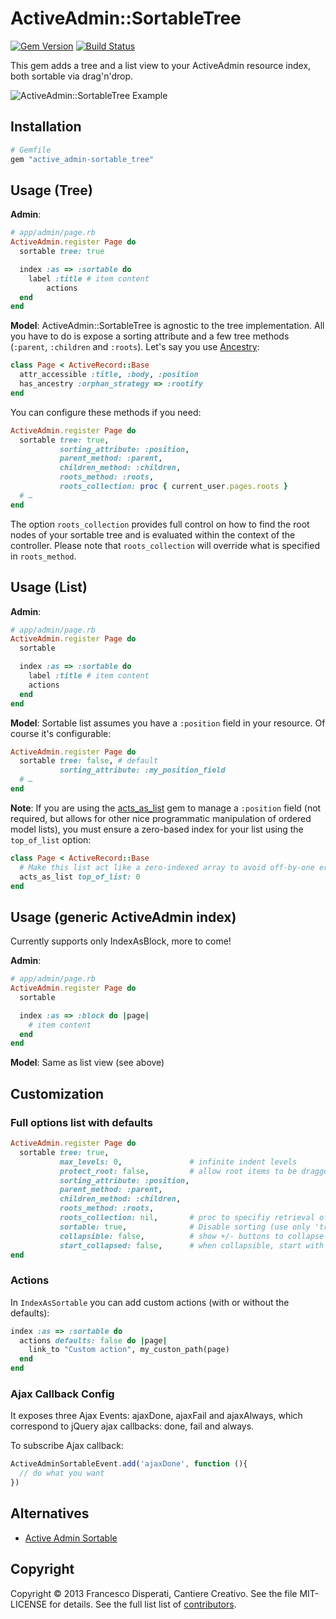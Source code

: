# ActiveAdmin::SortableTree

[![Gem Version](https://badge.fury.io/rb/active_admin-sortable_tree.svg)](http://badge.fury.io/rb/active_admin-sortable_tree)
[![Build Status](https://travis-ci.org/zorab47/active_admin-sortable_tree.svg?branch=master)](https://travis-ci.org/zorab47/activeadmin-sortable-tree)

This gem adds a tree and a list view to your ActiveAdmin resource index, both
sortable via drag'n'drop.

![ActiveAdmin::SortableTree Example](docs/example.gif)

## Installation

```ruby
# Gemfile
gem "active_admin-sortable_tree"
```

## Usage (Tree)

**Admin**:

```ruby
# app/admin/page.rb
ActiveAdmin.register Page do
  sortable tree: true

  index :as => :sortable do
    label :title # item content
        actions
  end
end
```

**Model**: ActiveAdmin::SortableTree is agnostic to the tree implementation. All
you have to do is expose a sorting attribute and a few tree methods (`:parent`,
`:children` and `:roots`).  Let's say you use
[Ancestry](https://github.com/stefankroes/ancestry):

```ruby
class Page < ActiveRecord::Base
  attr_accessible :title, :body, :position
  has_ancestry :orphan_strategy => :rootify
end
```

You can configure these methods if you need:

```ruby
ActiveAdmin.register Page do
  sortable tree: true,
           sorting_attribute: :position,
           parent_method: :parent,
           children_method: :children,
           roots_method: :roots,
           roots_collection: proc { current_user.pages.roots }
  # …
end
```

The option `roots_collection` provides full control on how to find the root
nodes of your sortable tree and is evaluated within the context of the
controller. Please note that `roots_collection` will override what is specified
in `roots_method`.

## Usage (List)

**Admin**:

```ruby
# app/admin/page.rb
ActiveAdmin.register Page do
  sortable

  index :as => :sortable do
    label :title # item content
    actions
  end
end
```

**Model**: Sortable list assumes you have a `:position` field in your resource.
Of course it's configurable:

```ruby
ActiveAdmin.register Page do
  sortable tree: false, # default
           sorting_attribute: :my_position_field
  # …
end
```

**Note**: If you are using the [acts_as_list](https://github.com/swanandp/acts_as_list) gem to manage a `:position` field (not required, but allows for other nice programmatic manipulation of ordered model lists), you must ensure a zero-based index for your list using the `top_of_list` option:

```ruby
class Page < ActiveRecord::Base
  # Make this list act like a zero-indexed array to avoid off-by-one errors in your sorting
  acts_as_list top_of_list: 0
end
```


## Usage (generic ActiveAdmin index)

Currently supports only IndexAsBlock, more to come!

**Admin**:
```ruby
# app/admin/page.rb
ActiveAdmin.register Page do
  sortable

  index :as => :block do |page|
    # item content
  end
end
```

**Model**: Same as list view (see above)

## Customization

### Full options list with defaults

```ruby
ActiveAdmin.register Page do
  sortable tree: true,
           max_levels: 0,               # infinite indent levels
           protect_root: false,         # allow root items to be dragged
           sorting_attribute: :position,
           parent_method: :parent,
           children_method: :children,
           roots_method: :roots,
           roots_collection: nil,       # proc to specifiy retrieval of roots
           sortable: true,              # Disable sorting (use only 'tree' functionality)
           collapsible: false,          # show +/- buttons to collapse children
           start_collapsed: false,      # when collapsible, start with all roots collapsed
end
```


### Actions

In `IndexAsSortable` you can add custom actions (with or without the defaults):

```ruby
index :as => :sortable do
  actions defaults: false do |page|
    link_to "Custom action", my_custon_path(page)
  end
end
```


### Ajax Callback Config

It exposes three Ajax Events: ajaxDone, ajaxFail and ajaxAlways, which
correspond to jQuery ajax callbacks: done, fail and always.

To subscribe Ajax callback:

```javascript
ActiveAdminSortableEvent.add('ajaxDone', function (){
  // do what you want
})
```

## Alternatives

- [Active Admin Sortable](https://github.com/neo/activeadmin-sortable)

## Copyright

Copyright © 2013 Francesco Disperati, Cantiere Creativo. See the file
MIT-LICENSE for details. See the full list list of
[contributors](http://github.com/zorab47/active_admin-sortable_tree/graphs/contributors).
